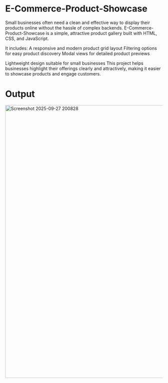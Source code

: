 # E-Commerce-Product-Showcase
Small businesses often need a clean and effective way to display their products online without the hassle of complex backends. E-Commerce-Product-Showcase is a simple, attractive product gallery built with HTML, CSS, and JavaScript.

It includes:
A responsive and modern product grid layout
Filtering options for easy product discovery
Modal views for detailed product previews

Lightweight design suitable for small businesses
This project helps businesses highlight their offerings clearly and attractively, making it easier to showcase products and engage customers.

# Output

<img width="1858" height="873" alt="Screenshot 2025-09-27 200828" src="https://github.com/user-attachments/assets/0813c365-b459-4ada-83a1-ae2572128193" />
